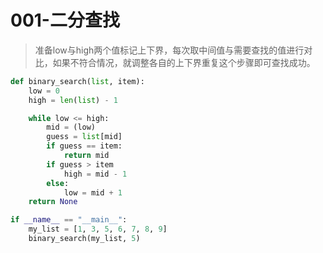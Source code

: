 # 001-二分查找
> 准备low与high两个值标记上下界，每次取中间值与需要查找的值进行对比，如果不符合情况，就调整各自的上下界重复这个步骤即可查找成功。

```python
def binary_search(list, item):
    low = 0
    high = len(list) - 1

    while low <= high:
        mid = (low)
        guess = list[mid]
        if guess == item:
            return mid
        if guess > item
            high = mid - 1
        else:
            low = mid + 1
    return None

if __name__ == "__main__":
    my_list = [1, 3, 5, 6, 7, 8, 9]
    binary_search(my_list, 5)
```